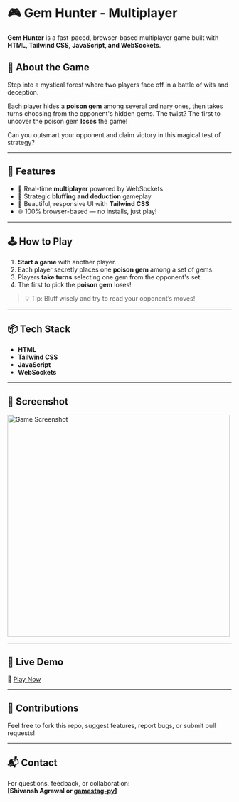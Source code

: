 # 🎮 Gem Hunter - Multiplayer

**Gem Hunter** is a fast-paced, browser-based multiplayer game built with **HTML, Tailwind CSS, JavaScript, and WebSockets**.

## 🧪 About the Game

Step into a mystical forest where two players face off in a battle of wits and deception.

Each player hides a **poison gem** among several ordinary ones, then takes turns choosing from the opponent's hidden gems. The twist? The first to uncover the poison gem **loses** the game!

Can you outsmart your opponent and claim victory in this magical test of strategy?

---

## 🌟 Features

- 🔄 Real-time **multiplayer** powered by WebSockets  
- 🧠 Strategic **bluffing and deduction** gameplay  
- 🎨 Beautiful, responsive UI with **Tailwind CSS**  
- 🌐 100% browser-based — no installs, just play!

---

## 🕹️ How to Play

1. **Start a game** with another player.
2. Each player secretly places one **poison gem** among a set of gems.
3. Players **take turns** selecting one gem from the opponent's set.
4. The first to pick the **poison gem** loses!

> 💡 Tip: Bluff wisely and try to read your opponent’s moves!

---

## 📦 Tech Stack

- **HTML**
- **Tailwind CSS**
- **JavaScript**
- **WebSockets**

---

## 📸 Screenshot

<img src="https://i.ibb.co/Mxh4j7wk/image.png" alt="Game Screenshot" width="500"/>

---

## 🚀 Live Demo

🔗 [Play Now](https://gem.naxmedia.one)

---

## 🙌 Contributions

Feel free to fork this repo, suggest features, report bugs, or submit pull requests!

---

## 📬 Contact

For questions, feedback, or collaboration:  
**[Shivansh Agrawal or [gamestag-py](https://github.com/gamestag-py)]**
